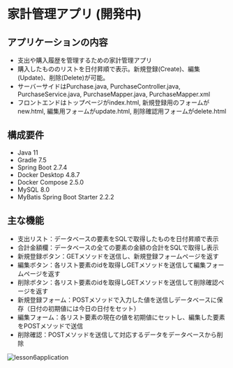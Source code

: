 # 家計管理アプリ (開発中)
## アプリケーションの内容
- 支出や購入履歴を管理するための家計管理アプリ
- 購入したもののリストを日付昇順で表示。新規登録(Create)、編集(Update)、削除(Delete)が可能。
- サーバーサイドはPurchase.java, PurchaseController.java, PurchaseService.java, PurchaseMapper.java, PurchaseMapper.xml
- フロントエンドはトップページがindex.html, 新規登録用のフォームがnew.html, 編集用フォームがupdate.html, 削除確認用フォームがdelete.html

## 構成要件
- Java 11  
- Gradle 7.5  
- Spring Boot 2.7.4  
- Docker Desktop 4.8.7  
- Docker Compose 2.5.0  
- MySQL 8.0  
- MyBatis Spring Boot Starter 2.2.2  

## 主な機能
- 支出リスト：データベースの要素をSQLで取得したものを日付昇順で表示
- 合計金額欄：データベースの全ての要素の金額の合計をSQLで取得し表示
- 新規登録ボタン：GETメソッドを送信し、新規登録フォームページを返す
- 編集ボタン：各リスト要素のidを取得しGETメソッドを送信して編集フォームページを返す
- 削除ボタン：各リスト要素のidを取得しGETメソッドを送信して削除確認ページを返す
- 新規登録フォーム：POSTメソッドで入力した値を送信しデータベースに保存（日付の初期値には今日の日付をセット）
- 編集フォーム：各リスト要素の現在の値を初期値にセットし、編集した要素をPOSTメソッドで送信
- 削除確認：POSTメソッドを送信して対応するデータをデータベースから削除

![lesson6application](https://user-images.githubusercontent.com/103230014/171185307-5d68514c-6b95-45dd-a69e-d368d2a93526.gif)

